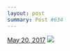 ```yaml
---
layout: post
summary: Post #634
---
```


<p>
  <time><a href="/634">May 20, 2017</a></time>
  <a href="/634"><img src="{{ site.assets_url }}/634-480.jpg" srcset="{{ site.assets_url }}/634-240.jpg 240w, {{ site.assets_url }}/634-480.jpg 480w, {{ site.assets_url }}/634-720.jpg 720w, {{ site.assets_url }}/634-960.jpg 960w" sizes="(min-width: 700px) 50vw, calc(100vw - 2rem)" /></a>
</p>
